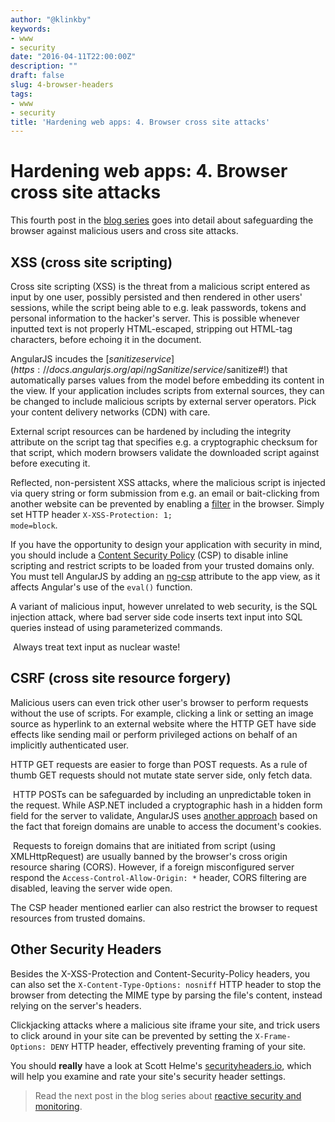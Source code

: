 ```yaml
---
author: "@klinkby"
keywords:
- www
- security
date: "2016-04-11T22:00:00Z"
description: ""
draft: false
slug: 4-browser-headers
tags:
- www
- security
title: 'Hardening web apps: 4. Browser cross site attacks'
---
```


# Hardening web apps: 4. Browser cross site attacks

This fourth post in the</span> [blog series](../1-hardening-web-apps-introduction)<span> goes into detail about safeguarding the browser against malicious users and cross site attacks</span><span>.

## XSS (cross site scripting)

Cross site scripting (XSS) is the threat from a malicious script entered as input by one user, possibly persisted and then rendered in other users' sessions, while the script being able to e.g. leak passwords, tokens and personal information to the hacker's server. This is possible whenever inputted text is not properly HTML-escaped, stripping out HTML-tag characters, before echoing it in the document. 

AngularJS incudes the [$sanitize service](https://docs.angularjs.org/api/ngSanitize/service/$sanitize#!) that automatically parses values from the model before embedding its content in the view. If your application includes scripts from external sources, they can be changed to include malicious scripts by external server operators. Pick your content delivery networks (CDN) with care.

External script resources can be hardened by including the integrity attribute on the script tag that specifies e.g. a cryptographic checksum for that script, which modern browsers validate the downloaded script against before executing it. 

Reflected, non-persistent XSS attacks, where the malicious script is injected via query string or form submission from e.g. an email or bait-clicking from another website can be prevented by enabling a [filter](https://blogs.msdn.microsoft.com/ie/2008/07/02/ie8-security-part-iv-the-xss-filter/) in the browser. Simply set HTTP header <code>X-XSS-Protection: 1; mode=block</code>. 

If you have the opportunity to design your application with security in mind, you should include a [Content Security Policy](https://www.w3.org/TR/CSP2/) (CSP) to disable inline scripting and restrict scripts to be loaded from your trusted domains only. You must tell AngularJS by adding an [ng-csp](https://docs.angularjs.org/api/ng/directive/ngCsp) attribute to the app view, as it affects Angular's use of the <code>eval()</code> function. 

A variant of malicious input, however unrelated to web security, is the SQL injection attack, where bad server side code inserts text input into SQL queries instead of using parameterized commands. 

 Always treat text input as nuclear waste!

## CSRF (cross site resource forgery)

Malicious users can even trick other user's browser to perform requests without the use of scripts. For example, clicking a link or setting an image source as hyperlink to an external website where the HTTP GET have side effects like sending mail or perform privileged actions on behalf of an implicitly authenticated user. 

HTTP GET requests are easier to forge than POST requests. As a rule of thumb GET requests should not mutate state server side, only fetch data. 

 HTTP POSTs can be safeguarded by including an unpredictable token in the request. While ASP.NET included a cryptographic hash in a hidden form field for the server to validate, AngularJS uses [ another approach](http://www.bennadel.com/blog/2568-preventing-cross-site-request-forgery-csrf-xsrf-with-angularjs-and-coldfusion.htm) based on the fact that foreign domains are unable to access the document's cookies. 

 Requests to foreign domains that are initiated from script (using XMLHttpRequest) are usually banned by the browser's cross origin resource sharing (CORS). However, if a foreign misconfigured server respond the <code>Access-Control-Allow-Origin: *</code> header, CORS filtering are disabled, leaving the server wide open.

The CSP header mentioned earlier can also restrict the browser to request resources from trusted domains.

## Other Security Headers

Besides the X-XSS-Protection and Content-Security-Policy headers, you can also set the <code>X-Content-Type-Options: nosniff</code> HTTP header to stop the browser from detecting the MIME type by parsing the file's content, instead relying on the server's headers. 

Clickjacking attacks where a malicious site iframe your site, and trick users to click around in your site can be prevented by setting the <code>X-Frame-Options: DENY</code> HTTP header, effectively preventing framing of your site. 

You should **really** have a look at Scott Helme's [securityheaders.io](https://securityheaders.io), which will help you examine and rate your site's security header settings.

> Read the next post in the blog series about [reactive security and monitoring](../5-reactive-security-and-monitoring/).

